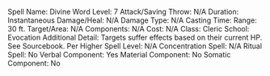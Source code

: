 
Spell Name: Divine Word
Level: 7
Attack/Saving Throw: N/A
Duration: Instantaneous
Damage/Heal: N/A
Damage Type: N/A
Casting Time: 
Range: 30 ft.
Target/Area: N/A
Components: N/A
Cost: N/A
Class: Cleric
School: Evocation
Additional Detail: Targets suffer effects based on their current HP.  See Sourcebook.
Per Higher Spell Level: N/A
Concentration Spell: N/A
Ritual Spell: No
Verbal Component: Yes
Material Component: No
Somatic Component: No
